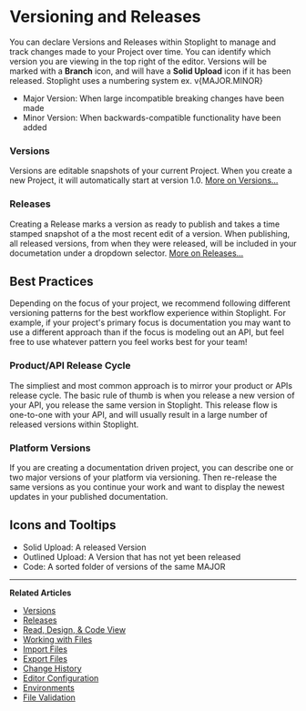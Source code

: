 # Versioning and Releases

You can declare Versions and Releases within Stoplight to manage and track changes made to your Project over time. You can identify which version you are viewing in the top right of the editor. Versions will be marked with a **Branch** icon, and will have a **Solid Upload** icon if it has been released. Stoplight uses a numbering system ex. v{MAJOR.MINOR}

- Major Version: When large incompatible breaking changes have been made
- Minor Version: When backwards-compatible functionality have been added

### Versions

Versions are editable snapshots of your current Project. When you create a new Project, it will automatically start at version 1.0. [More on Versions...](./versions.md)

### Releases

Creating a Release marks a version as ready to publish and takes a time stamped snapshot of a the most recent edit of a version. When publishing, all released versions, from when they were released, will be included in your documetation under a dropdown selector. [More on Releases...](./releases.md)

## Best Practices

Depending on the focus of your project, we recommend following different versioning patterns for the best workflow experience within Stoplight. For example, if your project's primary focus is documentation you may want to use a different approach than if the focus is modeling out an API, but feel free to use whatever pattern you feel works best for your team!

### Product/API Release Cycle

The simpliest and most common approach is to mirror your product or APIs release cycle. The basic rule of thumb is when you release a new version of your API, you release the same version in Stoplight. This release flow is one-to-one with your API, and will usually result in a large number of released versions within Stoplight.

### Platform Versions

If you are creating a documentation driven project, you can describe one or two major versions of your platform via versioning. Then re-release the same versions as you continue your work and want to display the newest updates in your published documentation.

## Icons and Tooltips

- Solid Upload: A released Version
- Outlined Upload: A Version that has not yet been released
- Code: A sorted folder of versions of the same MAJOR

---

**Related Articles**

- [Versions](./versions.md)
- [Releases](./releases.md)
- [Read, Design, & Code View](/platform/editor-basics/read-design-code-view)
- [Working with Files](/platform/editor-basics/working-with-files)
- [Import Files](/platform/editor-basics/import-files)
- [Export Files](/platform/editor-basics/export-files)
- [Change History](/platform/editor-basics/change-history)
- [Editor Configuration](/platform/editor-basics/editor-configuration)
- [Environments](/platform/editor-basics/environments)
- [File Validation](/platform/editor-basics/file-validation)
